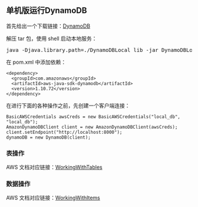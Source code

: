 ## 单机版运行DynamoDB

首先给出一个下载链接：[DynamoDB](http://dynamodb-local.s3-website-us-west-2.amazonaws.com/dynamodb_local_latest.tar.gz)

解压 tar 包，使用 shell 启动本地服务：
<pre>
java -Djava.library.path=./DynamoDBLocal_lib -jar DynamoDBLocal.jar -sharedDb
</pre>
在 pom.xml 中添加依赖：

```
<dependency>
  <groupId>com.amazonaws</groupId>
  <artifactId>aws-java-sdk-dynamodb</artifactId>
  <version>1.10.72</version>
</dependency>
```
在进行下面的各种操作之前，先创建一个客户端连接：

```
BasicAWSCredentials awsCreds = new BasicAWSCredentials("local_db", "local_db");
AmazonDynamoDBClient client = new AmazonDynamoDBClient(awsCreds);
client.setEndpoint("http://localhost:8000");
dynamoDB = new DynamoDB(client);
```
### 表操作
AWS 文档对应链接：[WorkingWithTables](http://docs.aws.amazon.com/amazondynamodb/latest/developerguide/WorkingWithTables.html)
### 数据操作
AWS 文档对应链接：[WorkingWithItems](http://docs.aws.amazon.com/amazondynamodb/latest/developerguide/WorkingWithItems.html)